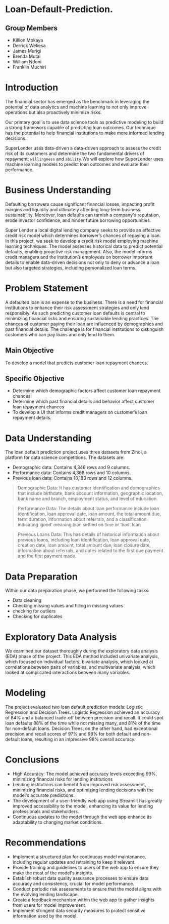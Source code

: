 # Loan-Default-Prediction.

## Group Members
* Killion Mokaya
* Derrick Wekesa
* James Murigi
* Brenda Mutai
* William Ndoni
* Franklin Muchiri

# Introduction

The financial sector has emerged as the benchmark in leveraging the potential of data analytics and machine learning to not only improve operations but also proactively minimize risks.

Our primary goal is to use data science tools as predictive modeling to build a strong framework capable of predicting loan outcomes. Our technique has the potential to help financial institutions to make more informed lending decisions.

SuperLender uses data-driven a data-driven  approach to assess the credit risk of its customers and determine  the two fundamental drivers of repayment; `willingness` and `ability`.We will explore how SuperLender uses machine learning models to predict loan outcomes and evaluate their performance.


# Business Understanding

Defaulting borrowers cause significant financial losses, impacting profit margins and liquidity and ultimately affecting long-term business sustainability. Moreover, loan defaults can tarnish a company's reputation, erode investor confidence, and hinder future borrowing opportunities. 

Super Lender a local digital lending company seeks to provide an effective credit risk model which determines borrower’s chances of repaying a loan. In this project, we seek to develop a credit risk model employing machine learning techniques. The model assesses historical data to predict potential defaults, enabling proactive risk management. Also, the model informs credit managers and the institution’s employees on borrower important details to enable data-driven decisions not only to deny or advance a loan  but also targeted strategies, including personalized loan terms.

# Problem Statement

A defaulted loan is an expense to the business. There is a need for financial institutions to enhance their risk assessment strategies and only lend responsibly.  As such predicting customer loan defaults is central to minimizing financial risks and ensuring sustainable lending practices. The chances of customer paying their loan are influenced by demographics and past financial details. The challenge is for financial institutions to distinguish customers who can pay loans and only lend to them.

## Main Objective

To develop a model that predicts customer loan repayment chances.

## Specific Objective

* Determine which demographic factors affect customer loan repayment chances.
*	Determine which past financial details and behavior affect customer loan repayment chances
*	To develop a UI that informs credit managers on customer’s loan repayment details. 

# Data Understanding

The loan default prediction project uses three datasets from Zindi, a platform for data science competitions. The datasets are:
* Demographic data: Contains 4,346 rows and 9 columns.
* Performance data: Contains 4,368 rows and 10 columns.
* Previous loan data: Contains 18,183 rows and 12 columns.

> Demographic Data: It has customer identification and demographics that include birthdate, bank account information, geographic location, bank name and branch, employment status, and level of education.

> Performance Data: The details about loan performance include loan identification, loan approval date, loan amount, the total amount due, term duration, information about referrals, and a classification indicating ‘good’ meaning loan settled on time or ‘bad’ loan

> Previous Loans Data: This has details of historical information about previous loans, including loan identification, loan approval date, creation date, loan amount, total amount due, loan closure date, information about referrals, and dates related to the first due payment and the first payment made.


# Data Preparation
Within our data preparation phase, we performed the following tasks:
* Data cleaning
* Checking missing values and filling in missing values
* checking for outliers
* Checking for duplicates

# Exploratory Data Analysis

We examined our dataset thoroughly during the exploratory data analysis (EDA) phase of the project. This EDA method included univariate analysis, which focused on individual factors, bivariate analysis, which looked at correlations between pairs of variables, and multivariate analysis, which looked at complicated interactions between many variables. 

# Modeling

The project evaluated two loan default prediction models: Logistic Regression and Decision Trees. Logistic Regression achieved an accuracy of 84% and a balanced trade-off between precision and recall. It could spot loan defaults 88% of the time while not missing many, and 81% of the time for non-default loans. Decision Trees, on the other hand, had exceptional precision and recall scores of 97% and 98% for both default and non-default loans, resulting in an impressive 98% overall accuracy.

# Conclusions

* High Accuracy: The model achieved accuracy levels exceeding 99%, minimizing financial risks for lending institutions
* Lending institutions can benefit from improved risk assessment, minimizing financial risks, and optimizing lending decisions with the model's accurate predictions.
* The development of a user-friendly web app using Streamlit has greatly improved accessibility to the model, enhancing its value for lending professionals and stakeholders.
* Continuous updates to the model through the web app enhance its adaptability to changing market conditions.


# Recommendations

* Implement a structured plan for continuous model maintenance, including regular updates and retraining to keep it relevant.
* Provide training and guidelines to users of the web app to ensure they make the most of the model's insights.
* Establish robust data quality assurance processes to ensure data accuracy and consistency, crucial for model performance.
* Conduct periodic risk assessments to ensure that the model aligns with the evolving lending landscape.
* Create a feedback mechanism within the web app to gather insights from users for model improvement.
* Implement stringent data security measures to protect sensitive information used by the model.





